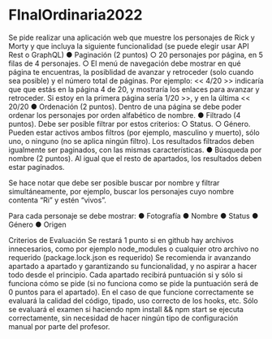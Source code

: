 # FInalOrdinaria2022
Se pide realizar una aplicación web que muestre los personajes de Rick y Morty y que incluya la siguiente
funcionalidad (se puede elegir usar API Rest o GraphQL)
● Paginación (2 puntos)
  ○ 20 personajes por página, en 5 filas de 4 personajes.
  ○ El menú de navegación debe mostrar en qué página te encuentras, la posiblidad de avanzar
  y retroceder (solo cuando sea posible) y el número total de páginas.
  Por ejemplo: << 4/20 >> indicaría que que estás en la página 4 de 20, y mostraría los
  enlaces para avanzar y retroceder. Si estoy en la primera página sería 1/20 >>, y en la
  última << 20/20
● Ordenación (2 puntos). Dentro de una página se debe poder ordenar los personajes por orden
  alfabético de nombre.
● Filtrado (4 puntos). Debe ser posible filtrar por estos criterios:
  ○ Status.
  ○ Género.
    Pueden estar activos ambos filtros (por ejemplo, masculino y muerto), sólo uno, o ninguno
    (no se aplica ningún filtro).
    Los resultados filtrados deben igualmente ser paginados, con las mismas características.
● Búsqueda por nombre (2 puntos). Al igual que el resto de apartados, los resultados deben estar
paginados.

Se hace notar que debe ser posible buscar por nombre y filtrar simultáneamente, por ejemplo,
buscar los personajes cuyo nombre contenta “Ri” y estén “vivos”.

Para cada personaje se debe mostrar:
● Fotografía
● Nombre
● Status
● Género
● Origen

Criterios de Evaluación
Se restará 1 punto si en github hay archivos innecesarios, como por ejemplo node_modules o
cualquier otro archivo no requerido (package.lock.json es requerido)
Se recomienda ir avanzando apartado a apartado y garantizando su funcionalidad, y no aspirar a hacer
todo desde el principio.
Cada apartado recibirá puntuación si y sólo si funciona cómo se pide (si no funciona como se pide la
puntuación será de 0 puntos para el apartado). En el caso de que funcione correctamente se evaluará la
calidad del código, tipado, uso correcto de los hooks, etc.
Sólo se evaluará el examen si haciendo npm install && npm start se ejecuta correctamente, sin necesidad
de hacer ningún tipo de configuración manual por parte del profesor.
